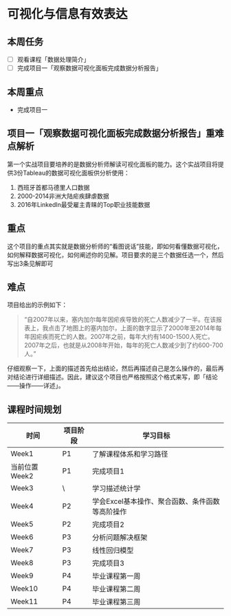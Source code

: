 #  可视化与信息有效表达
## 本周任务

  - [ ] 观看课程「数据处理简介」
  - [ ] 完成项目一「观察数据可视化面板完成数据分析报告」
  <!-- - [ ] 优达日公开课「专题分享：可视化与信息的有效表达」 -->

## 本周重点
  - 完成项目一

## 项目一「观察数据可视化面板完成数据分析报告」重难点解析
第一个实战项目要培养的是数据分析师解读可视化面板的能力。这个实战项目将提供3份Tableau的数据可视化面板供分析使用：

1. 西班牙首都马德里人口数据
2. 2000-2014非洲大陆疟疾肆虐数据
3. 2016年LinkedIn最受雇主青睐的Top职业技能数据

## 重点

这个项目的重点其实就是数据分析师的“看图说话”技能，即如何看懂数据可视化，如何解释数据可视化，如何阐述你的见解。项目要求的是三个数据任选一个，然后写出3条见解即可

## 难点
项目给出的示例如下：
> “自2007年以来，塞内加尔每年因疟疾导致的死亡人数减少了一半。在该报表上，我点击了地图上的塞内加尔，上面的数字显示了2000年至2014年每年因疟疾而死亡的人数。2007年之前，每年大约有1400-1500人死亡。2007年之后，也就是从2008年开始，每年的死亡人数减少到了约600-700人。”

仔细观察一下，上面的描述首先给出结论，然后再描述自己是怎么操作的，最后再对结论进行详细描述。因此，建议这个项目也严格按照这个格式来写，即「结论——操作——详述」。

<!--
## 2.4 公开课预告
 - 什么是数据可视化（Data Visualization）？
 - 数据可视化处于数据科学中的什么位置？如何开展我们的工作？
 - 有哪些常见的图表类型？如何选择图表类型？
 - 各种图表元素的应用以及设计技巧
 - 什么是数据可视化的叙事结构？
 - 好的数据可视化有哪些特点？
 -->

## 课程时间规划

时间|项目阶段|学习目标
---|---|---
Week1| P1|了解课程体系和学习路径
当前位置Week2|P1|完成项目1
Week3|\ |学习描述统计学
Week4|P2|学会Excel基本操作、聚合函数、条件函数等高阶操作
Week5|P2|完成项目2
Week6|P3|分析问题解决框架
Week7|P3|线性回归模型
Week8|P3|完成项目3
Week9|P4|毕业课程第一周
Week10|P4|毕业课程第二周
Week11|P4|毕业课程第三周
